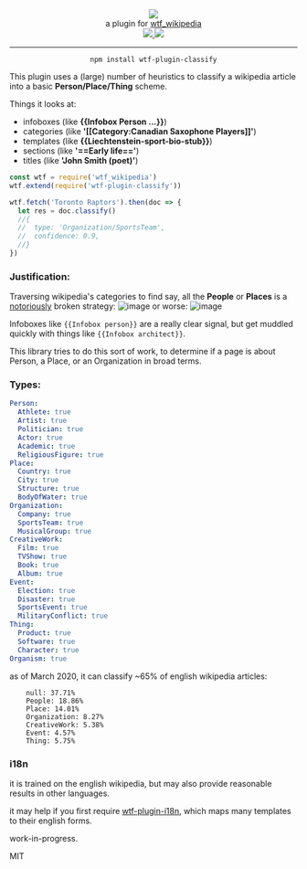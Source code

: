 <div align="center">
  <img src="https://cloud.githubusercontent.com/assets/399657/23590290/ede73772-01aa-11e7-8915-181ef21027bc.png" />

  <div>a plugin for <a href="https://github.com/spencermountain/wtf_wikipedia/">wtf_wikipedia</a></div>
  
  <!-- npm version -->
  <a href="https://npmjs.org/package/wtf-plugin-classify">
    <img src="https://img.shields.io/npm/v/wtf-plugin-classify.svg?style=flat-square" />
  </a>
  
  <!-- file size -->
  <a href="https://unpkg.com/wtf-plugin-classify/builds/wtf-plugin-classify.min.js">
    <img src="https://badge-size.herokuapp.com/spencermountain/wtf-plugin-html/master/builds/wtf-plugin-classify.min.js" />
  </a>
   <hr/>
</div>

<div align="center">
  <code>npm install wtf-plugin-classify</code>
</div>

This plugin uses a (large) number of heuristics to classify a wikipedia article into a basic **Person/Place/Thing** scheme.

Things it looks at:

- infoboxes (like **{{Infobox Person ...}}**)
- categories (like **'[[Category:Canadian Saxophone Players]]'**)
- templates (like **{{Liechtenstein-sport-bio-stub}}**)
- sections (like **'==Early life=='**)
- titles (like **'John Smith (poet)'**)

```js
const wtf = require('wtf_wikipedia')
wtf.extend(require('wtf-plugin-classify'))

wtf.fetch('Toronto Raptors').then(doc => {
  let res = doc.classify()
  //{
  //  type: 'Organization/SportsTeam',
  //  confidence: 0.9,
  //}
})
```

### Justification:

Traversing wikipedia's categories to find say, all the **People** or **Places** is a [notoriously](https://humane.computer/review-the-science-of-managing-our-digital-stuff/) broken strategy:
![image](https://user-images.githubusercontent.com/399657/77183042-1f44ba00-6aa4-11ea-9a9e-502d825a6ea4.png)
or worse:
![image](https://user-images.githubusercontent.com/399657/77183081-2cfa3f80-6aa4-11ea-9e6a-1e5bcf2e70b6.png)

Infoboxes like `{{Infobox person}}` are a really clear signal, but get muddled quickly with things like `{{Infobox architect}}`.

This library tries to do this sort of work, to determine if a page is about Person, a Place, or an Organization in broad terms.

### Types:

```yaml
Person:
  Athlete: true
  Artist: true
  Politician: true
  Actor: true
  Academic: true
  ReligiousFigure: true
Place:
  Country: true
  City: true
  Structure: true
  BodyOfWater: true
Organization:
  Company: true
  SportsTeam: true
  MusicalGroup: true
CreativeWork:
  Film: true
  TVShow: true
  Book: true
  Album: true
Event:
  Election: true
  Disaster: true
  SportsEvent: true
  MilitaryConflict: true
Thing:
  Product: true
  Software: true
  Character: true
Organism: true
```

as of March 2020, it can classify ~65% of english wikipedia articles:

```
    null: 37.71%
    People: 18.86%
    Place: 14.01%
    Organization: 8.27%
    CreativeWork: 5.38%
    Event: 4.57%
    Thing: 5.75%
```

### i18n

it is trained on the english wikipedia, but may also provide reasonable results in other languages.

it may help if you first require [wtf-plugin-i18n](../i18n), which maps many templates to their english forms.

work-in-progress.

MIT
